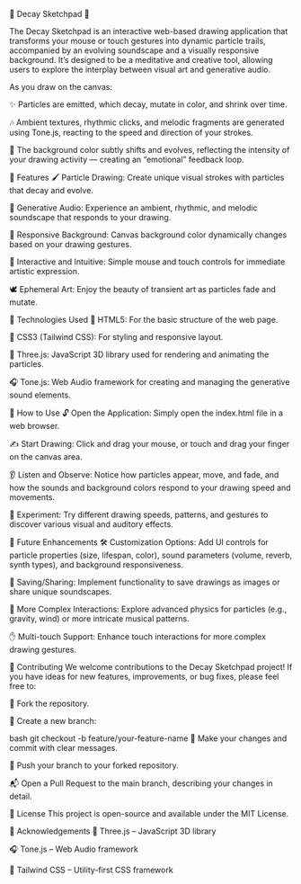 🎨 Decay Sketchpad 🧠 

The Decay Sketchpad is an interactive web-based drawing application that transforms your mouse or touch gestures into dynamic particle trails, accompanied by an evolving soundscape and a visually responsive background. It’s designed to be a meditative and creative tool, allowing users to explore the interplay between visual art and generative audio.

As you draw on the canvas:

✨ Particles are emitted, which decay, mutate in color, and shrink over time.

🎶 Ambient textures, rhythmic clicks, and melodic fragments are generated using Tone.js, reacting to the speed and direction of your strokes.

🌈 The background color subtly shifts and evolves, reflecting the intensity of your drawing activity — creating an “emotional” feedback loop.

🌟 Features
🖌️ Particle Drawing: Create unique visual strokes with particles that decay and evolve.

🎼 Generative Audio: Experience an ambient, rhythmic, and melodic soundscape that responds to your drawing.

🌌 Responsive Background: Canvas background color dynamically changes based on your drawing gestures.

🤲 Interactive and Intuitive: Simple mouse and touch controls for immediate artistic expression.

🕊️ Ephemeral Art: Enjoy the beauty of transient art as particles fade and mutate.

🧰 Technologies Used
🧱 HTML5: For the basic structure of the web page.

🎨 CSS3 (Tailwind CSS): For styling and responsive layout.

🧪 Three.js: JavaScript 3D library used for rendering and animating the particles.

🎧 Tone.js: Web Audio framework for creating and managing the generative sound elements.

🚀 How to Use
🔓 Open the Application: Simply open the index.html file in a web browser.

✍️ Start Drawing: Click and drag your mouse, or touch and drag your finger on the canvas area.

👂 Listen and Observe: Notice how particles appear, move, and fade, and how the sounds and background colors respond to your drawing speed and movements.

🧪 Experiment: Try different drawing speeds, patterns, and gestures to discover various visual and auditory effects.

🔮 Future Enhancements
🛠️ Customization Options: Add UI controls for particle properties (size, lifespan, color), sound parameters (volume, reverb, synth types), and background responsiveness.

💾 Saving/Sharing: Implement functionality to save drawings as images or share unique soundscapes.

🧬 More Complex Interactions: Explore advanced physics for particles (e.g., gravity, wind) or more intricate musical patterns.

✋ Multi-touch Support: Enhance touch interactions for more complex drawing gestures.

🤝 Contributing
We welcome contributions to the Decay Sketchpad project! If you have ideas for new features, improvements, or bug fixes, please feel free to:

🍴 Fork the repository.

🌿 Create a new branch:

bash
git checkout -b feature/your-feature-name
💾 Make your changes and commit with clear messages.

🚀 Push your branch to your forked repository.

📬 Open a Pull Request to the main branch, describing your changes in detail.

📄 License
This project is open-source and available under the MIT License.

🙏 Acknowledgements
🧠 Three.js – JavaScript 3D library

🎧 Tone.js – Web Audio framework

🎨 Tailwind CSS – Utility-first CSS framework
